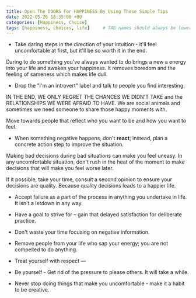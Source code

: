 ```yaml
---
title: Open The DOORS For HAPPINESS By Using These Simple Tips
date: 2022-05-26 18:35:00 +00
categories: [Happiness, Choice]
tags: [happiness, choices, life]     # TAG names should always be lowercase
---
```


- Take daring steps in the direction of your intuition - it'll feel uncomfortable at first, but it'll be so worth it in the end. 

Daring to do something you've always wanted to do brings a new a energy into your life and awaken your happiness. It removes boredom and the feeling of sameness which makes life dull.


- Drop the "I'm an introvert" label and talk to people you find interesting.

IN THE END, WE ONLY REGRET THE CHANCES WE DIDN'T TAKE and the RELATIONSHIPS WE WERE AFRAID TO HAVE. We are social animals and sometimes we need someone to share those happy moments with. 

Move towards people that reflect who you want to be and how you want to feel.


- When something negative happens, don't **react**; instead, plan a concrete action step to improve the situation.

Making bad decisions during bad situations can make you feel uneasy. In any uncomfortable situation, don't rush in the heat of the moment to make decisions that will make you feel worse later. 

If it possible, take your time, consult a second opinion to ensure your decisions are quality. Because quality decisions leads to a happier life.


- Accept failure as a part of the process in anything you undertake in life. It isn't a letdown in any way.

- Have a goal to strive for – gain that delayed satisfaction for deliberate practice.

- Don't waste your time focusing on negative information.

- Remove people from your life who sap your energy; you are not compelled to do anything.

- Treat yourself with respect —

- Be yourself - Get rid of the pressure to please others. It will take a while.

- Never stop doing things that make you uncomfortable - make it a habit to be creative.
